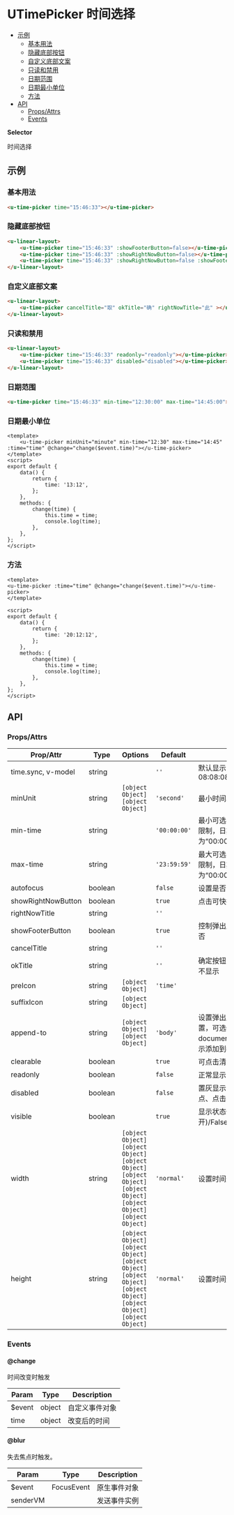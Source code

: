 <!-- 该 README.md 根据 api.yaml 和 docs/*.md 自动生成，为了方便在 GitHub 和 NPM 上查阅。如需修改，请查看源文件 -->

# UTimePicker 时间选择

- [示例](#示例)
    - [基本用法](#基本用法)
    - [隐藏底部按钮](#隐藏底部按钮)
    - [自定义底部文案](#自定义底部文案)
    - [只读和禁用](#只读和禁用)
    - [日期范围](#日期范围)
    - [日期最小单位](#日期最小单位)
    - [方法](#方法)
- [API]()
    - [Props/Attrs](#propsattrs)
    - [Events](#events)

**Selector**

时间选择

## 示例
### 基本用法

``` html
<u-time-picker time="15:46:33"></u-time-picker>
```

### 隐藏底部按钮

```html
<u-linear-layout>
    <u-time-picker time="15:46:33" :showFooterButton=false></u-time-picker>
    <u-time-picker time="15:46:33" :showRightNowButton=false></u-time-picker>
    <u-time-picker time="15:46:33" :showRightNowButton=false :showFooterButton=false></u-time-picker>
</u-linear-layout>
```

### 自定义底部文案

```html
<u-linear-layout>
    <u-time-picker cancelTitle="取" okTitle="确" rightNowTitle="此" ></u-time-picker>
</u-linear-layout>
```

### 只读和禁用
``` html
<u-linear-layout>
    <u-time-picker time="15:46:33" readonly="readonly"></u-time-picker>
    <u-time-picker time="15:46:33" disabled="disabled"></u-time-picker>
</u-linear-layout>
```

### 日期范围
``` html
<u-time-picker time="15:46:33" min-time="12:30:00" max-time="14:45:00"></u-time-picker>
```

### 日期最小单位
``` vue
<template>
    <u-time-picker minUnit="minute" min-time="12:30" max-time="14:45" :time="time" @change="change($event.time)"></u-time-picker>
</template>
<script>
export default {
	data() {
		return {
			time: '13:12',
		};
	},
    methods: {
        change(time) {
            this.time = time;
            console.log(time);
        },
    },
};
</script>
```
### 方法

``` vue
<template>
<u-time-picker :time="time" @change="change($event.time)"></u-time-picker>
</template>

<script>
export default {
	data() {
		return {
			time: '20:12:12',
		};
	},
    methods: {
        change(time) {
            this.time = time;
            console.log(time);
        },
    },
};
</script>
```

## API
### Props/Attrs

| Prop/Attr | Type | Options | Default | Description |
| --------- | ---- | ------- | ------- | ----------- |
| time.sync, v-model | string |  | `''` | 默认显示的时间值，格式如08:08:08 |
| minUnit | string | `[object Object]`<br/>`[object Object]` | `'second'` | 最小时间单位 |
| min-time | string |  | `'00:00:00'` | 最小可选的时间值，填写null则不限制，日期填写格式为“00:00:00” |
| max-time | string |  | `'23:59:59'` | 最大可选的时间值，填写null则不限制，日期填写格式为“00:00:00” |
| autofocus | boolean |  | `false` | 设置是否自动获取焦点 |
| showRightNowButton | boolean |  | `true` | 点击可快捷选择当前时间 |
| rightNowTitle | string |  | `''` |  |
| showFooterButton | boolean |  | `true` | 控制弹出层的关闭和设置的生效与否 |
| cancelTitle | string |  | `''` |  |
| okTitle | string |  | `''` | 确定按钮的显示名称，如果为空则不显示 |
| preIcon | string | `[object Object]` | `'time'` |  |
| suffixIcon | string | `[object Object]` |  |  |
| append-to | string | `[object Object]`<br/>`[object Object]` | `'body'` | 设置弹出层依据哪个元素定位位置，可选值：`'body'`表示添加到 document.body，`'reference'`表示添加到参考元素中。 |
| clearable | boolean |  | `true` | 可点击清除按钮一键清除内容 |
| readonly | boolean |  | `false` | 正常显示，但禁止选择/输入 |
| disabled | boolean |  | `false` | 置灰显示，且禁止任何交互（焦点、点击、选择、输入等） |
| visible | boolean |  | `true` | 显示状态分为“True(打开)/False(关闭)”，默认为“打开” |
| width | string | `[object Object]`<br/>`[object Object]`<br/>`[object Object]`<br/>`[object Object]`<br/>`[object Object]`<br/>`[object Object]`<br/>`[object Object]` | `'normal'` | 设置时间选择输入框宽度大小 |
| height | string | `[object Object]`<br/>`[object Object]`<br/>`[object Object]`<br/>`[object Object]`<br/>`[object Object]`<br/>`[object Object]`<br/>`[object Object]` | `'normal'` | 设置时间选择输入框高度大小 |

### Events

#### @change

时间改变时触发

| Param | Type | Description |
| ----- | ---- | ----------- |
| $event | object | 自定义事件对象 |
| time | object | 改变后的时间 |

#### @blur

失去焦点时触发。

| Param | Type | Description |
| ----- | ---- | ----------- |
| $event | FocusEvent | 原生事件对象 |
| senderVM |  | 发送事件实例 |


